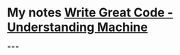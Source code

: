 # My notes [Write Great Code - Understanding Machine](https://www.amazon.com/Write-Great-Code-Understanding-Machine/dp/1593270038)
===

